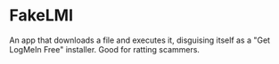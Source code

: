 # FakeLMI
An app that downloads a file and executes it, disguising itself as a "Get LogMeIn Free" installer. Good for ratting scammers.
